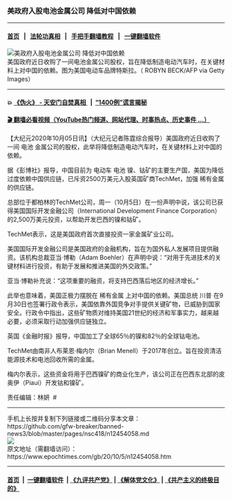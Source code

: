 ### 美政府入股电池金属公司 降低对中国依赖
------------------------

#### [首页](https://github.com/gfw-breaker/banned-news3/blob/master/README.md) &nbsp;&nbsp;|&nbsp;&nbsp; [法轮功真相](https://github.com/begood0513/basic/blob/master/README.md)  &nbsp;&nbsp;|&nbsp;&nbsp; [手把手翻墙教程](https://github.com/gfw-breaker/guides/wiki)  &nbsp;&nbsp;|&nbsp;&nbsp; [一键翻墙软件](https://github.com/gfw-breaker/nogfw/blob/master/README.md)  



<div><img alt="美政府入股电池金属公司 降低对中国依赖" class="attachment-djy_600_400 size-djy_600_400 wp-post-image" src="https://i.epochtimes.com/assets/uploads/2020/07/47ae94265a38456e5fffaa33ad80859c-600x400.jpg"/>
<div class="caption">
 美国政府近日收购了一间电池金属公司股权，旨在降低制造电动汽车时，在关键材料上对中国的依赖。图为美国电动车品牌特斯拉。（ ROBYN BECK/AFP via Getty Images）
</div></div><hr/>

#### 💥 [《伪火》 - 天安门自焚真相 ](http://158.247.195.190:10000/videos/blog/weihuo.html)&nbsp; |&nbsp; [“1400例”谎言揭秘  ](http://158.247.195.190:10000/videos/blog/jiexi1400.html)

#### [ 🎬  翻墙必看视频（YouTube热门频道、网站代理、时事热点、历史事件 ...）](https://github.com/gfw-breaker/links/blob/master/banned.md)

<div><p>
 【大纪元2020年10月05日讯】（大纪元记者陈霆综合报导）美国政府近日收购了一间
 <ok href="https://www.epochtimes.com/gb/tag/%E7%94%B5%E6%B1%A0.html">
  电池
 </ok>
 金属公司的股权，此举将降低制造电动汽车时，在关键材料上对中国的依赖。
</p>
<p>
 据《彭博社》报导，中国目前为
 <ok href="https://www.epochtimes.com/gb/tag/%E7%94%B5%E5%8A%A8%E8%BD%A6.html">
  电动车
 </ok>
 <ok href="https://www.epochtimes.com/gb/tag/%E7%94%B5%E6%B1%A0.html">
  电池
 </ok>
 镍、钴矿的主要生产国，美国为降低过度依赖中国供应链，已斥资2500万美元入股英国矿商TechMet，加强
 <ok href="https://www.epochtimes.com/gb/tag/%E7%A8%80%E6%9C%89%E9%87%91%E5%B1%9E.html">
  稀有金属
 </ok>
 的供应链。
</p>
<p>
 总部位于都柏林的TechMet公司，周一（10月5日）在一份声明中说，该公司已获得美国国际开发金融公司（International Development Finance Corporation）的2,500万美元投资，以帮助开发巴西的镍和钴矿。
</p>
<p>
 TechMet表示，这是美国政府首次直接投资一家金属矿业公司。
</p>
<p>
 美国国际开发金融公司是美国政府的金融机构，旨在为国外私人发展项目提供融资。该机构总裁亚当‧博勒（Adam Boehler）在声明中说：“对用于先进技术的关键材料进行投资，有助于发展和推进美国的外交政策。”
</p>
<p>
 亚当‧博勒补充说：“这项重要的融资，将支持巴西落后地区的经济增长。”
</p>
<p>
 此举也意味着，美国正极力摆脱在
 <ok href="https://www.epochtimes.com/gb/tag/%E7%A8%80%E6%9C%89%E9%87%91%E5%B1%9E.html">
  稀有金属
 </ok>
 上对中国的依赖。美国总统
 <ok href="https://www.epochtimes.com/gb/tag/%E5%B7%9D%E6%99%AE.html">
  川普
 </ok>
 在9月30日也签署行政令表示，美国依靠外国竞争对手提供关键矿物，已威胁到国家安全。行政令中指出，这些矿物质对维持美国21世纪的经济和军事实力，越来越必要，必须采取行动加强供应链独立。
</p>
<p>
 英国《金融时报》报导，中国加工了全球65％的镍和82％的全球钴电池。
</p>
<p>
 TechMet由南非人布莱恩·梅内尔（Brian Menell）于2017年创立。旨在投资清洁能源技术和电池回收所需的金属。
</p>
<p>
 梅内尔表示，这些资金将用于巴西镍矿的商业化生产，该公司正在巴西东北部的皮奥伊（Piaui）开发钴和镍矿。
</p>
<p>
 责任编辑：林妍  #
</p>
</div>
<hr/>
手机上长按并复制下列链接或二维码分享本文章：<br/>
https://github.com/gfw-breaker/banned-news3/blob/master/pages/nsc418/n12454058.md <br/>
<a href='https://github.com/gfw-breaker/banned-news3/blob/master/pages/nsc418/n12454058.md'><img src='https://github.com/gfw-breaker/banned-news3/blob/master/pages/nsc418/n12454058.md.png'/></a> <br/>
原文地址（需翻墙访问）：https://www.epochtimes.com/gb/20/10/5/n12454058.htm


------------------------
#### [首页](https://github.com/gfw-breaker/banned-news3/blob/master/README.md) &nbsp;|&nbsp; [一键翻墙软件](https://github.com/gfw-breaker/nogfw/blob/master/README.md) &nbsp;| [《九评共产党》](https://github.com/gfw-breaker/9ping.md/blob/master/README.md#九评之一评共产党是什么) | [《解体党文化》](https://github.com/gfw-breaker/jtdwh.md/blob/master/README.md) | [《共产主义的终极目的》](https://github.com/gfw-breaker/gczydzjmd.md/blob/master/README.md)


<img src='http://gfw-breaker.win/banned-news3/pages/nsc418/n12454058.md' width='0px' height='0px'/>